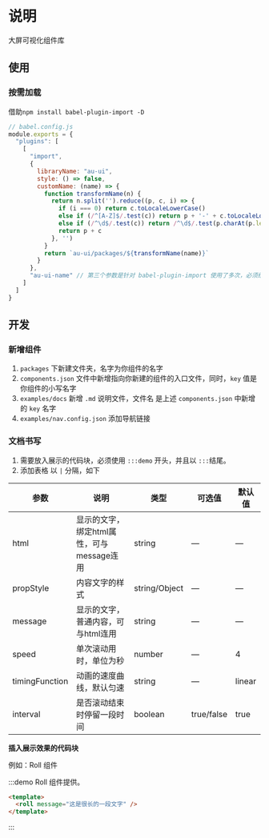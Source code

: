 # 说明

大屏可视化组件库

## 使用

### 按需加载

借助`npm install babel-plugin-import -D`
```js
// babel.config.js
module.exports = {
  "plugins": [
    [
      "import",
      {
        libraryName: "au-ui",
        style: () => false,
        customName: (name) => {
          function transformName(n) {
            return n.split('').reduce((p, c, i) => {
              if (i === 0) return c.toLocaleLowerCase()
              else if (/^[A-Z]$/.test(c)) return p + '-' + c.toLocaleLowerCase()
              else if (/^\d$/.test(c)) return /^\d$/.test(p.charAt(p.length - 1)) ? (p + c) : (p + '-' + c)
              return p + c
            }, '')
          }
          return `au-ui/packages/${transformName(name)}`
        }
      },
      "au-ui-name" // 第三个参数是针对 babel-plugin-import 使用了多次，必须给它一个唯一的名称
    ]
  ]
}
```

## 开发

### 新增组件

1. `packages` 下新建文件夹，名字为你组件的名字
2. `components.json` 文件中新增指向你新建的组件的入口文件，同时，`key` 值是你组件的小写名字
3. `examples/docs` 新增 `.md` 说明文件，文件名 是上述 `components.json` 中新增 的 `key` 名字
4. `examples/nav.config.json` 添加导航链接

### 文档书写

1. 需要放入展示的代码块，必须使用 `:::demo` 开头，并且以 `:::`结尾。
2. 添加表格 以 `|` 分隔，如下

| 参数      | 说明          | 类型      | 可选值                           | 默认值  |
|---------- |-------------- |---------- |--------------------------------  |-------- |
| html     | 显示的文字，绑定html属性，可与message连用 | string | — | — |
| propStyle | 内容文字的样式 | string/Object | — | — |
| message | 显示的文字，普通内容，可与html连用 | string | — | — |
| speed | 单次滚动用时，单位为秒 | number | — | 4 |
| timingFunction | 动画的速度曲线，默认匀速 | string | — | linear |
| interval | 是否滚动结束时停留一段时间 | boolean | true/false | true |


**插入展示效果的代码块**

例如：Roll 组件

:::demo Roll 组件提供。
```html
<template>
  <roll message="这是很长的一段文字" />
</template>
```
:::